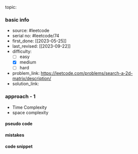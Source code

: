topic:

### basic info
- source: #leetcode 
- serial no: #leetcode/74 
- first_done: [[2023-05-25]]
- last_revised: [[2023-09-22]]
- difficulty:
	- [ ] easy
	- [x] medium
	- [ ] hard
- problem_link: https://leetcode.com/problems/search-a-2d-matrix/description/
- solution_link:

### approach - 1
- Time Complexity
- space complexity

#### pseudo code

#### mistakes

#### code snippet
```python

```